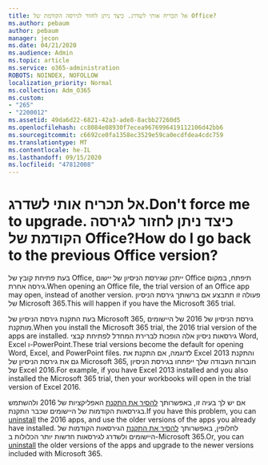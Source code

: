 ```yaml
---
title: אל תכריח אותי לשדרג. כיצד ניתן לחזור לגירסה הקודמת של Office?
ms.author: pebaum
author: pebaum
manager: jecon
ms.date: 04/21/2020
ms.audience: Admin
ms.topic: article
ms.service: o365-administration
ROBOTS: NOINDEX, NOFOLLOW
localization_priority: Normal
ms.collection: Adm_O365
ms.custom:
- "265"
- "2200012"
ms.assetid: 49da6d22-6821-42a3-ade8-8acbb27260d5
ms.openlocfilehash: cc8084e08930f7ecea9676996419112106d42bb6
ms.sourcegitcommit: c6692ce0fa1358ec3529e59ca0ecdfdea4cdc759
ms.translationtype: MT
ms.contentlocale: he-IL
ms.lasthandoff: 09/15/2020
ms.locfileid: "47812008"
---
```

# <a name="dont-force-me-to-upgrade-how-do-i-go-back-to-the-previous-office-version"></a><span data-ttu-id="e1782-103">אל תכריח אותי לשדרג.</span><span class="sxs-lookup"><span data-stu-id="e1782-103">Don't force me to upgrade.</span></span> <span data-ttu-id="e1782-104">כיצד ניתן לחזור לגירסה הקודמת של Office?</span><span class="sxs-lookup"><span data-stu-id="e1782-104">How do I go back to the previous Office version?</span></span>

<span data-ttu-id="e1782-105">בעת פתיחת קובץ של Office, ייתכן שגירסת הניסיון של יישום Office תיפתח, במקום גירסה אחרת.</span><span class="sxs-lookup"><span data-stu-id="e1782-105">When opening an Office file, the trial version of an Office app may open, instead of another version.</span></span> <span data-ttu-id="e1782-106">פעולה זו תתבצע אם ברשותך גירסת הניסיון של Microsoft 365.</span><span class="sxs-lookup"><span data-stu-id="e1782-106">This will happen if you have the Microsoft 365 trial.</span></span>
  
<span data-ttu-id="e1782-107">בעת התקנת גירסת הניסיון של Microsoft 365, גירסת הניסיון של 2016 של היישומים מותקנת.</span><span class="sxs-lookup"><span data-stu-id="e1782-107">When you install the Microsoft 365 trial, the 2016 trial version of the apps are installed.</span></span> <span data-ttu-id="e1782-108">גירסאות ניסיון אלה הופכות לברירת המחדל לפתיחת קבצי Word, Excel ו-PowerPoint.</span><span class="sxs-lookup"><span data-stu-id="e1782-108">These trial versions become the default for opening Word, Excel, and PowerPoint files.</span></span> <span data-ttu-id="e1782-109">לדוגמה, אם התקנת את Excel 2013 והתקנת גם את גירסת הניסיון של Microsoft 365, חוברות העבודה שלך ייפתחו בגירסת הניסיון של Excel 2016.</span><span class="sxs-lookup"><span data-stu-id="e1782-109">For example, if you have Excel 2013 installed and you also installed the Microsoft 365 trial, then your workbooks will open in the trial version of Excel 2016.</span></span>
  
<span data-ttu-id="e1782-110">אם יש לך בעיה זו, באפשרותך [להסיר את התקנת](https://support.office.com/article/9dd49b83-264a-477a-8fcc-2fdf5dbf61d8.aspx) האפליקציות של 2016 ולהשתמש בגירסאות הקודמות של היישומים שכבר התקנת.</span><span class="sxs-lookup"><span data-stu-id="e1782-110">If you have this problem, you can [uninstall](https://support.office.com/article/9dd49b83-264a-477a-8fcc-2fdf5dbf61d8.aspx) the 2016 apps, and use the older versions of the apps you already have installed.</span></span> <span data-ttu-id="e1782-111">לחלופין, באפשרותך [להסיר את התקנת](https://support.office.com/article/9dd49b83-264a-477a-8fcc-2fdf5dbf61d8.aspx) הגירסאות הקודמות של היישומים ולשדרג לגירסאות חדשות יותר הכלולות ב-Microsoft 365.</span><span class="sxs-lookup"><span data-stu-id="e1782-111">Or, you can [uninstall](https://support.office.com/article/9dd49b83-264a-477a-8fcc-2fdf5dbf61d8.aspx) the older versions of the apps and upgrade to the newer versions included with Microsoft 365.</span></span>
